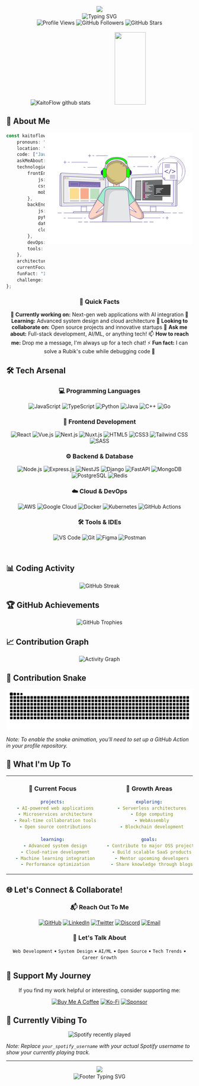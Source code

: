 <div align="center">
  <img src="https://capsule-render.vercel.app/api?type=waving&color=gradient&customColorList=6,11,20&height=180&section=header&text=KaitoFlow&fontSize=42&fontAlign=70&desc=Full%20Stack%20Developer%20%7C%20AI%20Enthusiast&descAlign=70&descAlignY=25"/>
</div>

<div align="center">
  <img src="https://readme-typing-svg.herokuapp.com?font=Fira+Code&size=22&duration=3000&pause=1000&color=00D9FF&center=true&vCenter=true&width=600&lines=👋+Welcome+to+my+digital+universe!;🚀+Building+the+future+with+code;🤖+AI+%26+Machine+Learning+Explorer;💡+Always+learning%2C+always+growing;🌟+Let's+create+something+amazing!" alt="Typing SVG" />
</div>

<div align="center">
  <img src="https://komarev.com/ghpvc/?username=kaitoflow&color=blueviolet&style=for-the-badge&label=Profile+Views" alt="Profile Views" />
  <img src="https://img.shields.io/github/followers/kaitoflow?label=Followers&style=for-the-badge&color=blue" alt="GitHub Followers" />
  <img src="https://img.shields.io/github/stars/kaitoflow?label=Stars&style=for-the-badge&color=yellow" alt="GitHub Stars" />
</div>

<br/>

<div align="center">
  <img width="49%" height="195px" src="https://github-readme-stats.vercel.app/api?username=kaitoflow&show_icons=true&count_private=true&hide_border=true&title_color=00D9FF&icon_color=00D9FF&text_color=c9d1d9&bg_color=0d1117" alt="KaitoFlow github stats" />
  <img width="41%" height="195px" src="https://github-readme-stats.vercel.app/api/top-langs/?username=kaitoflow&layout=compact&hide_border=true&title_color=00D9FF&text_color=00D9FF&bg_color=0d1117" />
</div>

## 🚀 About Me

<img align="right" alt="Coding" width="400" src="https://raw.githubusercontent.com/devSouvik/devSouvik/master/gif3.gif">

```typescript
const kaitoflow = {
    pronouns: "he/him",
    location: "🌍 Earth",
    code: ["JavaScript", "TypeScript", "Python", "Java", "C++", "Go"],
    askMeAbout: ["web dev", "tech", "app dev", "AI/ML", "system design"],
    technologies: {
        frontEnd: {
            js: ["React", "Vue", "Next.js", "Nuxt.js"],
            css: ["Tailwind", "Bootstrap", "Styled Components", "SASS"],
            mobile: ["React Native", "Flutter"]
        },
        backEnd: {
            js: ["Node.js", "Express", "Nest.js"],
            python: ["Django", "FastAPI", "Flask"],
            databases: ["MongoDB", "PostgreSQL", "MySQL", "Redis"],
            cloud: ["AWS", "Google Cloud", "Azure"]
        },
        devOps: ["Docker", "Kubernetes", "GitHub Actions", "Jenkins"],
        tools: ["Git", "VS Code", "Figma", "Postman", "Jira"]
    },
    architecture: ["Microservices", "Event-Driven", "Serverless"],
    currentFocus: "Building scalable applications with modern tech stack",
    funFact: "I debug with console.log and I'm proud of it! 🐛✨",
    challenge: "I turn coffee into code ☕ → 💻"
};
```

<div align="center">

### 🎯 Quick Facts

🔭 **Currently working on:** Next-gen web applications with AI integration
🌱 **Learning:** Advanced system design and cloud architecture
👯 **Looking to collaborate on:** Open source projects and innovative startups
💬 **Ask me about:** Full-stack development, AI/ML, or anything tech!
📫 **How to reach me:** Drop me a message, I'm always up for a tech chat!
⚡ **Fun fact:** I can solve a Rubik's cube while debugging code 🧩

</div>

## 🛠️ Tech Arsenal

<div align="center">

### 💻 Programming Languages
![JavaScript](https://img.shields.io/badge/-JavaScript-F7DF1E?style=for-the-badge&logo=javascript&logoColor=black)
![TypeScript](https://img.shields.io/badge/-TypeScript-3178C6?style=for-the-badge&logo=typescript&logoColor=white)
![Python](https://img.shields.io/badge/-Python-3776AB?style=for-the-badge&logo=python&logoColor=white)
![Java](https://img.shields.io/badge/-Java-007396?style=for-the-badge&logo=openjdk&logoColor=white)
![C++](https://img.shields.io/badge/-C++-00599C?style=for-the-badge&logo=cplusplus&logoColor=white)
![Go](https://img.shields.io/badge/-Go-00ADD8?style=for-the-badge&logo=go&logoColor=white)

### 🎨 Frontend Development
![React](https://img.shields.io/badge/-React-61DAFB?style=for-the-badge&logo=react&logoColor=black)
![Vue.js](https://img.shields.io/badge/-Vue.js-4FC08D?style=for-the-badge&logo=vue.js&logoColor=white)
![Next.js](https://img.shields.io/badge/-Next.js-000000?style=for-the-badge&logo=next.js&logoColor=white)
![Nuxt.js](https://img.shields.io/badge/-Nuxt.js-00C58E?style=for-the-badge&logo=nuxt.js&logoColor=white)
![HTML5](https://img.shields.io/badge/-HTML5-E34F26?style=for-the-badge&logo=html5&logoColor=white)
![CSS3](https://img.shields.io/badge/-CSS3-1572B6?style=for-the-badge&logo=css3&logoColor=white)
![Tailwind CSS](https://img.shields.io/badge/-Tailwind_CSS-38B2AC?style=for-the-badge&logo=tailwind-css&logoColor=white)
![SASS](https://img.shields.io/badge/-SASS-CC6699?style=for-the-badge&logo=sass&logoColor=white)

### ⚙️ Backend & Database
![Node.js](https://img.shields.io/badge/-Node.js-339933?style=for-the-badge&logo=node.js&logoColor=white)
![Express.js](https://img.shields.io/badge/-Express.js-000000?style=for-the-badge&logo=express&logoColor=white)
![NestJS](https://img.shields.io/badge/-NestJS-E0234E?style=for-the-badge&logo=nestjs&logoColor=white)
![Django](https://img.shields.io/badge/-Django-092E20?style=for-the-badge&logo=django&logoColor=white)
![FastAPI](https://img.shields.io/badge/-FastAPI-009688?style=for-the-badge&logo=fastapi&logoColor=white)
![MongoDB](https://img.shields.io/badge/-MongoDB-47A248?style=for-the-badge&logo=mongodb&logoColor=white)
![PostgreSQL](https://img.shields.io/badge/-PostgreSQL-336791?style=for-the-badge&logo=postgresql&logoColor=white)
![Redis](https://img.shields.io/badge/-Redis-DC382D?style=for-the-badge&logo=redis&logoColor=white)

### ☁️ Cloud & DevOps
![AWS](https://img.shields.io/badge/-AWS-232F3E?style=for-the-badge&logo=amazon-aws&logoColor=white)
![Google Cloud](https://img.shields.io/badge/-Google_Cloud-4285F4?style=for-the-badge&logo=google-cloud&logoColor=white)
![Docker](https://img.shields.io/badge/-Docker-2496ED?style=for-the-badge&logo=docker&logoColor=white)
![Kubernetes](https://img.shields.io/badge/-Kubernetes-326CE5?style=for-the-badge&logo=kubernetes&logoColor=white)
![GitHub Actions](https://img.shields.io/badge/-GitHub_Actions-2088FF?style=for-the-badge&logo=github-actions&logoColor=white)

### 🛠️ Tools & IDEs
![VS Code](https://img.shields.io/badge/-VS_Code-007ACC?style=for-the-badge&logo=visual-studio-code&logoColor=white)
![Git](https://img.shields.io/badge/-Git-F05032?style=for-the-badge&logo=git&logoColor=white)
![Figma](https://img.shields.io/badge/-Figma-F24E1E?style=for-the-badge&logo=figma&logoColor=white)
![Postman](https://img.shields.io/badge/-Postman-FF6C37?style=for-the-badge&logo=postman&logoColor=white)

</div>

<br/>

## 📊 Coding Activity

<div align="center">
  <img src="https://github-readme-streak-stats.herokuapp.com/?user=kaitoflow&theme=dark&hide_border=true&background=0D1117&stroke=0000&ring=00D9FF&fire=00D9FF&currStreakLabel=00D9FF" alt="GitHub Streak" />
</div>

## 🏆 GitHub Achievements

<div align="center">
  <img src="https://github-profile-trophy.vercel.app/?username=kaitoflow&theme=darkhub&no-frame=true&no-bg=true&margin-w=4&row=2&column=4" alt="GitHub Trophies" />
</div>

## 📈 Contribution Graph

<div align="center">
  <img src="https://github-readme-activity-graph.vercel.app/graph?username=kaitoflow&theme=github-compact&bg_color=0d1117&color=00d9ff&line=00d9ff&point=ffffff&area=true&hide_border=true" alt="Activity Graph" />
</div>

## 🐍 Contribution Snake

<div align="center">
  <img src="https://raw.githubusercontent.com/kaitoflow/kaitoflow/output/github-contribution-grid-snake-dark.svg" alt="Snake animation" />
</div>

*Note: To enable the snake animation, you'll need to set up a GitHub Action in your profile repository.*

## 🎯 What I'm Up To

<table align="center">
<tr>
<td align="center" width="50%">

### 🔭 Current Focus
```yaml
projects:
  - AI-powered web applications
  - Microservices architecture
  - Real-time collaboration tools
  - Open source contributions

learning:
  - Advanced system design
  - Cloud-native development
  - Machine learning integration
  - Performance optimization
```

</td>
<td align="center" width="50%">

### 🌱 Growth Areas
```yaml
exploring:
  - Serverless architectures
  - Edge computing
  - WebAssembly
  - Blockchain development

goals:
  - Contribute to major OSS projects
  - Build scalable SaaS products
  - Mentor upcoming developers
  - Share knowledge through blogs
```

</td>
</tr>
</table>

## 🌐 Let's Connect & Collaborate!

<div align="center">

### 📬 Reach Out To Me

[![GitHub](https://img.shields.io/badge/-GitHub-181717?style=for-the-badge&logo=github&logoColor=white&labelColor=181717)](https://github.com/kaitoflow)
[![LinkedIn](https://img.shields.io/badge/-LinkedIn-0077B5?style=for-the-badge&logo=linkedin&logoColor=white&labelColor=0077B5)](https://linkedin.com/in/kaitoflow)
[![Twitter](https://img.shields.io/badge/-Twitter-1DA1F2?style=for-the-badge&logo=twitter&logoColor=white&labelColor=1DA1F2)](https://twitter.com/kaitoflow)
[![Discord](https://img.shields.io/badge/-Discord-5865F2?style=for-the-badge&logo=discord&logoColor=white&labelColor=5865F2)](https://discord.gg/kaitoflow)
[![Email](https://img.shields.io/badge/-Email-D14836?style=for-the-badge&logo=gmail&logoColor=white&labelColor=D14836)](mailto:your.email@example.com)

### 💬 Let's Talk About
`Web Development` • `System Design` • `AI/ML` • `Open Source` • `Tech Trends` • `Career Growth`

</div>

## 💝 Support My Journey

<div align="center">

If you find my work helpful or interesting, consider supporting me:

[![Buy Me A Coffee](https://img.shields.io/badge/-Buy%20Me%20A%20Coffee-FFDD00?style=for-the-badge&logo=buy-me-a-coffee&logoColor=black&labelColor=FFDD00)](https://buymeacoffee.com/kaitoflow)
[![Ko-Fi](https://img.shields.io/badge/-Ko--fi-F16061?style=for-the-badge&logo=ko-fi&logoColor=white&labelColor=F16061)](https://ko-fi.com/kaitoflow)
[![Sponsor](https://img.shields.io/badge/-GitHub%20Sponsor-EA4AAA?style=for-the-badge&logo=github-sponsors&logoColor=white&labelColor=EA4AAA)](https://github.com/sponsors/kaitoflow)

</div>

## 🎵 Currently Vibing To

<div align="center">
  <img src="https://spotify-recently-played-readme.vercel.app/api?user=your_spotify_username&count=1&unique=true" alt="Spotify recently played" />
</div>

*Note: Replace `your_spotify_username` with your actual Spotify username to show your currently playing track.*

---

<div align="center">
  <img src="https://capsule-render.vercel.app/api?type=waving&color=gradient&customColorList=6,11,20&height=120&section=footer&text=Thanks%20for%20stopping%20by!&fontSize=20&fontAlign=50&fontAlignY=75&desc=Let's%20build%20something%20amazing%20together%20🚀&descAlign=50&descAlignY=90&animation=twinkling"/>
</div>

<div align="center">
  <img src="https://readme-typing-svg.herokuapp.com?font=Fira+Code&size=12&duration=4000&pause=1000&color=00D9FF&center=true&vCenter=true&width=600&lines=⭐+Star+some+repositories+if+you+find+them+interesting!;🍴+Fork+and+contribute+to+open+source+projects!;📫+Feel+free+to+reach+out+for+collaborations!" alt="Footer Typing SVG" />
</div>
